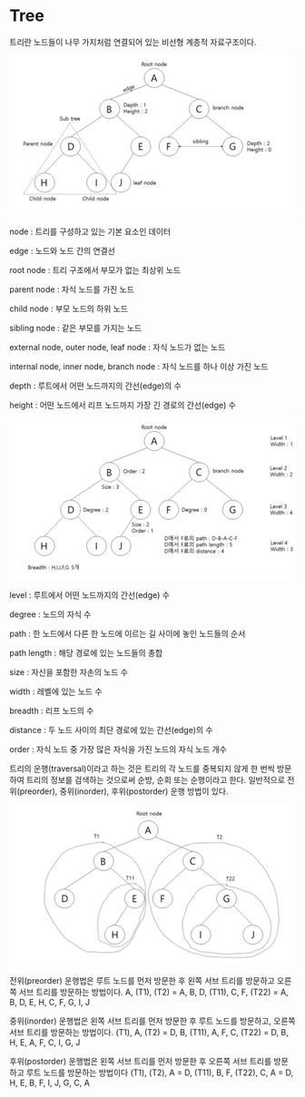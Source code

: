 # Tree

트리란 노드들이 나무 가지처럼 연결되어 있는 비선형 계층적 자료구조이다.



![tree1](./images/tree1-min.JPG)



node : 트리를 구성하고 있는 기본 요소인 데이터

edge : 노드와 노드 간의 연결선

root node : 트리 구조에서 부모가 없는 최상위 노드

parent node : 자식 노드를 가진 노드

child node : 부모 노드의 하위 노드

sibling node : 같은 부모를 가지는 노드

external node, outer node, leaf node : 자식 노드가 없는 노드

internal node, inner node, branch node : 자식 노드를 하나 이상 가진 노드

depth : 루트에서 어떤 노드까지의 간선(edge)의 수

height : 어떤 노드에서 리프 노드까지 가장 긴 경로의 간선(edge) 수



![tree2](./images/tree2-min.JPG)



level : 루트에서 어떤 노드까지의 간선(edge) 수

degree : 노드의 자식 수

path : 한 노드에서 다른 한 노드에 이르는 길 사이에 놓인 노드들의 순서

path length : 해당 경로에 있는 노드들의 총합

size : 자신을 포함한 자손의 노드 수

width : 레벨에 있는 노드 수

breadth : 리프 노드의 수

distance : 두 노드 사이의 최단 경로에 있는 간선(edge)의 수

order : 자식 노드 중 가장 많은 자식을 가진 노드의 자식 노드 개수


트리의 운행(traversal)이라고 하는 것은 트리의 각 노드를 중복되지 않게 한 번씩 방문하여 트리의 정보를 검색하는 것으로써 순방, 순회 또는 순행이라고 한다.
일반적으로 전위(preorder), 중위(inorder), 후위(postorder) 운행 방법이 있다.



![tree3](./images/tree3-min.JPG)



전위(preorder) 운행법은 루트 노드를 먼저 방문한 후 왼쪽 서브 트리를 방문하고 오른쪽 서브 트리를 방문하는 방법이다.
A, (T1), (T2)
 = A, B, D, (T11), C, F, (T22)
 = A, B, D, E, H, C, F, G, I, J


중위(inorder) 운행법은 왼쪽 서브 트리를 먼저 방문한 후 루트 노드를 방문하고, 오른쪽 서브 트리를 방문하는 방법이다.
(T1), A, (T2)
 = D, B, (T11), A, F, C, (T22)
 = D, B, H, E, A, F, C, I, G, J


후위(postorder) 운행법은 왼쪽 서브 트리를 먼저 방문한 후 오른쪽 서브 트리를 방문하고 루트 노드를 방문하는 방법이다
(T1), (T2), A
 = D, (T11), B, F, (T22), C, A
 = D, H, E, B, F, I, J, G, C, A

